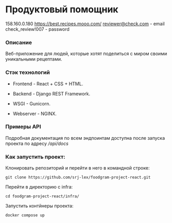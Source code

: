 # Продуктовый помощник

158.160.0.180
https://best.recipes.mooo.com/
reviewer@check.com - email
check_review!007 - password

### Описание

Веб-приложение для людей, которые хотят поделиться с миром своими уникальными рецептами.

### Стэк технологий
- Frontend - React + CSS + HTML.
  
- Backend - Django REST Framework.
  
- WSGI - Gunicorn.
  
- Webserver - NGINX.

### Примеры API

Подробная документация по всем эндпоинтам доступна после запуска проекта
по адресу */api/docs*

### Как запустить проект:

Клонировать репозиторий и перейти в него в командной строке:

```
git clone https://github.com/srj-lex/foodgram-project-react.git
```
Перейти в директорию с infra:
```
cd foodgram-project-react/infra/
```
Запустить контйнеры проекта:
```
docker compose up
```